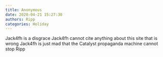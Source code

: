 ```yaml
---
title: Anonymous
date: 2020-04-21 15:27:30
authors: Ripp
categories: Holiday
---
```


 Jack4fh is a disgrace 
Jack4fh cannot cite anything about this site that is wrong 
Jack4fh is just mad that the Catalyst propaganda machine cannot stop Ripp